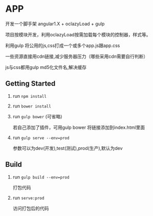 # APP
开发一个脚手架 angular1.X + oclazyLoad + gulp

项目按模块开发，利用oclazyLoad按需加载每个模块的控制器，样式等。

利用gulp 将公用的js,css打成一个或多个app.js跟app.css

一些资源直接用cdn链接,减少服务器压力（哪些采用cdn需要自行判断）

js与css都用gulp md5化文件名,解决缓存

## Getting Started

1. run `npm install`
2. run `bower install`
3. run `gulp bower` (可省略)

   若自己添加了插件，可用gulp bower 将链接添加到index.html里面
4. run `gulp serve --env=prod`

   参数可以为dev(开发),test(测试),prod(生产),默认为dev

## Build

1. run `gulp build --env=prod` 

   打包代码
2. run `serve:prod` 

   访问打包后的代码
